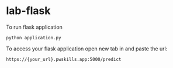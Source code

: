 # lab-flask

<!-- ![image](https://user-images.githubusercontent.com/115451707/196919992-edcfea8b-e3f6-4f35-9398-43be66b5622d.png) -->


To run flask application 

```
python application.py
```


To access your flask application open new tab in and paste the url:
```
https://{your_url}.pwskills.app:5000/predict
```
